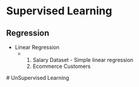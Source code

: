 ﻿# Supervised Learning
## Regression
- Linear Regression
  - 1. Salary Dataset - Simple linear regression
    2. Ecommerce Customers 

﻿# UnSupervised Learning
